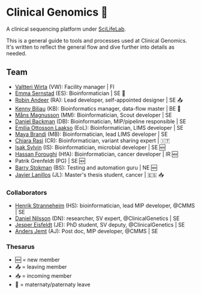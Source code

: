 # Clinical Genomics :basketball:

A clinical sequencing platform under [SciLifeLab][scilife].

This is a general guide to tools and processes used at Clinical Genomics. It's written to reflect the general flow and dive further into details as needed.

## Team

- [Valtteri Wirta][vwirta] (VW): Facility manager | FI
- [Emma Sernstad][emmser] (ES): Bioinformatician | SE :baby:
- [Robin Andeer][robinandeer] (RA): Lead developer, self-appointed designer | SE :outbox_tray:
- [Kenny Biliau][ingkebil] (KB): Bioinformatics manager, data-flow master | BE :baby:
- [Måns Magnusson][moonso] (MM): Bioinformatician, Scout developer | SE
- [Daniel Backman][b4ckm4n] (DB): Bioinformatician, MIP/pipeline responsible | SE
- [Emilia Ottosson Laakso][Dilea] (EoL): Bioinformatician, LIMS developer | SE
- [Maya Brandi][mayabrandi] (MB): Bioinformatician, lead LIMS developer | SE
- [Chiara Rasi][northwestwitch] (CR): Bioinformatician, variant sharing expert | :it:
- [Isak Sylvin][sylvinite] (IS): Bioinformatician, microbial developer | SE :new:
- [Hassan Foroughi][hassanfa] (HfA): Bioinformatician, cancer developer | IR :new:
- Patrik Grenfeldt (PG) | SE :new:
- [Barry Stokman][barrystokman] (BS): Testing and automation guru | NE :new:
- [Javier Lanillos][jlanillos] (JL): Master's thesis student, cancer | :es: :inbox_tray:

### Collaborators

- [Henrik Stranneheim][henrikstranneheim] (HS): bioinformatician, lead MIP developer, @CMMS | SE
- [Daniel Nilsson][dnil] (DN): researcher, SV expert, @ClinicalGenetics | SE
- [Jesper Eisfeldt][J35P312] (JE): PhD student, SV deputy, @ClinicalGenetics | SE
- [Anders Jemt][jemten] (AJ): Post doc, MIP developer, @CMMS | SE

### Thesarus

- :new: = new member
- :outbox_tray: = leaving member
- :inbox_tray: = incoming member
- :baby: = maternaty/paternaty leave

[scilife]: https://www.scilifelab.se/

[ingkebil]: https://github.com/ingkebil
[robinandeer]: https://github.com/robinandeer
[Dilea]: https://github.com/Dilea
[b4ckm4n]: https://github.com/b4ckm4n
[moonso]: https://github.com/moonso
[henrikstranneheim]: https://github.com/henrikstranneheim
[emmser]: https://github.com/emmser
[northwestwitch]: https://github.com/northwestwitch
[mayabrandi]: https://github.com/mayabrandi
[sylvinite]: https://github.com/sylvinite
[dnil]: https://github.com/dnil
[J35P312]: https://github.com/J35P312
[jemten]: https://github.com/jemten
[vwirta]: https://github.com/vwirta
[jlanillos]: https://github.com/jlanillos
[hassanfa]: https://github.com/hassanfa
[barrystokman]: https://github.com/barrystokman

